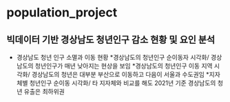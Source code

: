 # population_project

## 빅데이터 기반 경상남도 청년인구 감소 현황 및 요인 분석

* 경상남도 청년 인구 소멸과 이동 현황
  *경상남도의 청년인구 순이동자 시각화/ 경상남도의 청년인구가 매년 낮아지는 현상을 보임
  *경상남도의 청년인구 이동 지역 시각화/ 경상남도의 청년은 대부분 부산으로 이동하고 다음이 서울과 수도권임
  *지자체별 청년인구 순이동 시각화/ 타 지자체와 비교를 해도 2021년 기준 경상남도의 청년 유출은 최하위권 
